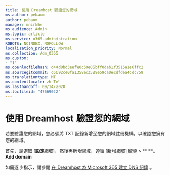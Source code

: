 ```yaml
---
title: 使用 Dreamhost 驗證您的網域
ms.author: pebaum
author: pebaum
manager: mnirkhe
ms.audience: Admin
ms.topic: article
ms.service: o365-administration
ROBOTS: NOINDEX, NOFOLLOW
localization_priority: Normal
ms.collection: Adm_O365
ms.custom:
- "1"
ms.openlocfilehash: d44d0bd3eefe0c50e05bff0dab1f3515a1e6ffc2
ms.sourcegitcommit: c6692ce0fa1358ec3529e59ca0ecdfdea4cdc759
ms.translationtype: MT
ms.contentlocale: zh-TW
ms.lasthandoff: 09/14/2020
ms.locfileid: "47669022"
---
```

# <a name="verify-your-domain-with-dreamhost"></a>使用 Dreamhost 驗證您的網域

若要驗證您的網域，您必須將 TXT 記錄新增至您的網域註冊機構，以確認您擁有您的網域。 

首先，請選取 [**設定**網域]，然後再新增網域，遵循 [[新增網域] 嚮導](https://portal.office.com/adminportal/home#/Domains) \> ** **。 **Add domain**
  
如需逐步指示，請參閱 [在 Dreamhost 為 Microsoft 365 建立 DNS 記錄](https://docs.microsoft.com/microsoft-365/admin/dns/create-dns-records-at-dreamhost) 。